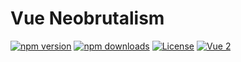 # Vue Neobrutalism

[![npm version][npm-version-src]][npm-version-href]
[![npm downloads][npm-downloads-src]][npm-downloads-href]
[![License][license-src]][license-href]
<a href="https://vuejs.org/"><img src="https://img.shields.io/badge/vue-3.x-brightgreen.svg?style=flat-square" alt="Vue 2"></a>



<!-- Badges -->
[npm-version-src]: https://img.shields.io/npm/v/vue-neobrutalism/latest.svg?style=flat&colorA=18181B&colorB=28CF8D
[npm-version-href]: https://npmjs.com/package/vue-neobrutalism

[npm-downloads-src]: https://img.shields.io/npm/dm/vue-neobrutalism.svg?style=flat&colorA=18181B&colorB=28CF8D
[npm-downloads-href]: https://npmjs.com/package/vue-neobrutalism

[license-src]: https://img.shields.io/npm/l/vue-neobrutalism.svg?style=flat&colorA=18181B&colorB=28CF8D
[license-href]: https://npmjs.com/package/vue-neobrutalism
